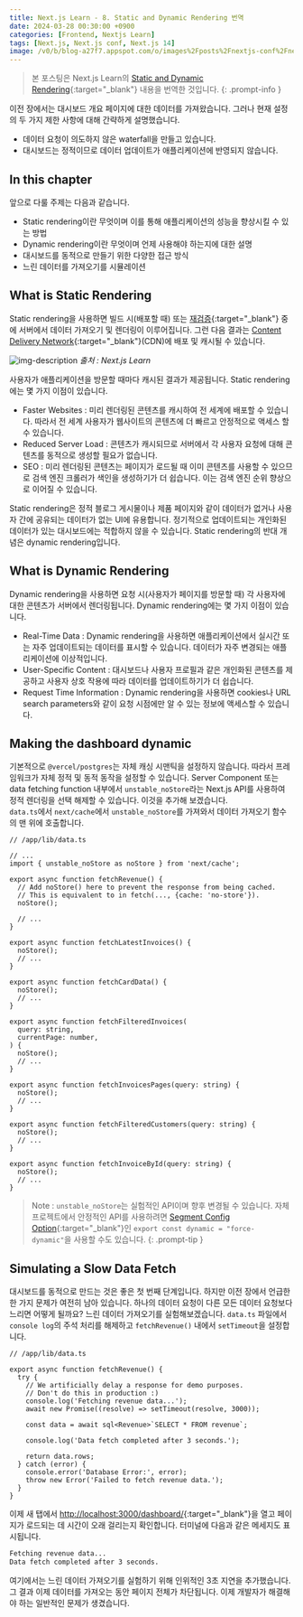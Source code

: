 ```yaml
---
title: Next.js Learn - 8. Static and Dynamic Rendering 번역
date: 2024-03-28 00:30:00 +0900
categories: [Frontend, Nextjs Learn]
tags: [Next.js, Next.js conf, Next.js 14]
image: /v0/b/blog-a27f7.appspot.com/o/images%2Fposts%2Fnextjs-conf%2Fnextjs.png?alt=media&token=09247773-9707-4dd1-b3ca-3fe7f943497a
---
```


> 본 포스팅은 Next.js Learn의 [Static and Dynamic Rendering](https://nextjs.org/learn/dashboard-app/static-and-dynamic-rendering){:target="\_blank"} 내용을 번역한 것입니다.
{: .prompt-info }

이전 장에서는 대시보드 개요 페이지에 대한 데이터를 가져왔습니다. 그러나 현재 설정의 두 가지 제한 사항에 대해 간략하게 설명했습니다.
- 데이터 요청이 의도하지 않은 waterfall을 만들고 있습니다.
- 대시보드는 정적이므로 데이터 업데이트가 애플리케이션에 반영되지 않습니다.

## In this chapter
앞으로 다룰 주제는 다음과 같습니다.
- Static rendering이란 무엇이며 이를 통해 애플리케이션의 성능을 향상시킬 수 있는 방법
- Dynamic rendering이란 무엇이며 언제 사용해야 하는지에 대한 설명
- 대시보드를 동적으로 만들기 위한 다양한 접근 방식
- 느린 데이터를 가져오기를 시뮬레이션

## What is Static Rendering
Static rendering을 사용하면 빌드 시(배포할 때) 또는 [재검증](https://nextjs.org/docs/app/building-your-application/data-fetching/fetching-caching-and-revalidating#revalidating-data){:target="\_blank"} 중에 서버에서 데이터 가져오기 및 렌더링이 이루어집니다. 그런 다음 결과는 [Content Delivery Network](https://nextjs.org/docs/app/building-your-application/rendering/server-components#static-rendering-default){:target="\_blank"}(CDN)에 배포 및 캐시될 수 있습니다.

![img-description](https://firebasestorage.googleapis.com/v0/b/blog-a27f7.appspot.com/o/images%2Fposts%2Fstatic-and-dynamic-rendering%2Fimage_1.png?alt=media&token=03236a70-e289-4961-a44f-a46ad08a5d25)
_출처 : Next.js Learn_

사용자가 애플리케이션을 방문할 때마다 캐시된 결과가 제공됩니다. Static rendering에는 몇 가지 이점이 있습니다.
- Faster Websites : 미리 렌더링된 콘텐츠를 캐시하여 전 세계에 배포할 수 있습니다. 따라서 전 세계 사용자가 웹사이트의 콘텐츠에 더 빠르고 안정적으로 액세스 할 수 있습니다.
- Reduced Server Load : 콘텐츠가 캐시되므로 서버에서 각 사용자 요청에 대해 콘텐츠를 동적으로 생성할 필요가 없습니다.
- SEO : 미리 렌더링된 콘텐츠는 페이지가 로드될 때 이미 콘텐츠를 사용할 수 있으므로 검색 엔진 크롤러가 색인을 생성하기가 더 쉽습니다. 이는 검색 엔진 순위 향상으로 이어질 수 있습니다.

Static rendering은 정적 블로그 게시물이나 제품 페이지와 같이 데이터가 없거나 사용자 간에 공유되는 데이터가 없는 UI에 유용합니다. 정기적으로 업데이트되는 개인화된 데이터가 있는 대시보드에는 적합하지 않을 수 있습니다. Static rendering의 반대 개념은 dynamic rendering입니다.

## What is Dynamic Rendering
Dynamic rendering을 사용하면 요청 시(사용자가 페이지를 방문할 때) 각 사용자에 대한 콘텐츠가 서버에서 렌더링됩니다. Dynamic rendering에는 몇 가지 이점이 있습니다.
- Real-Time Data : Dynamic rendering을 사용하면 애플리케이션에서 실시간 또는 자주 업데이트되는 데이터를 표시할 수 있습니다. 데이터가 자주 변경되는 애플리케이션에 이상적입니다.
- User-Specific Content : 대시보드나 사용자 프로필과 같은 개인화된 콘텐츠를 제공하고 사용자 상호 작용에 따라 데이터를 업데이트하기가 더 쉽습니다.
- Request Time Information : Dynamic rendering을 사용하면 cookies나 URL search parameters와 같이 요청 시점에만 알 수 있는 정보에 액세스할 수 있습니다.

## Making the dashboard dynamic
기본적으로 `@vercel/postgres`는 자체 캐싱 시맨틱을 설정하지 않습니다. 따라서 프레임워크가 자체 정적 및 동적 동작을 설정할 수 있습니다. Server Component 또는 data fetching function 내부에서 `unstable_noStore`라는 Next.js API를 사용하여 정적 렌더링을 선택 해제할 수 있습니다. 이것을 추가해 보겠습니다. <br />
`data.ts`에서 `next/cache`에서 `unstable_noStore`를 가져와서 데이터 가져오기 함수의 맨 위에 호출합니다.

```react
// /app/lib/data.ts

// ...
import { unstable_noStore as noStore } from 'next/cache';
 
export async function fetchRevenue() {
  // Add noStore() here to prevent the response from being cached.
  // This is equivalent to in fetch(..., {cache: 'no-store'}).
  noStore();
 
  // ...
}
 
export async function fetchLatestInvoices() {
  noStore();
  // ...
}
 
export async function fetchCardData() {
  noStore();
  // ...
}
 
export async function fetchFilteredInvoices(
  query: string,
  currentPage: number,
) {
  noStore();
  // ...
}
 
export async function fetchInvoicesPages(query: string) {
  noStore();
  // ...
}
 
export async function fetchFilteredCustomers(query: string) {
  noStore();
  // ...
}
 
export async function fetchInvoiceById(query: string) {
  noStore();
  // ...
}
```

> Note : `unstable_noStore`는 실험적인 API이며 향후 변경될 수 있습니다. 자체 프로젝트에서 안정적인 API를 사용하려면 [Segment Config Option](https://nextjs.org/docs/app/api-reference/file-conventions/route-segment-config){:target="\_blank"}인 `export const dynamic = "force-dynamic"`을 사용할 수도 있습니다.
{: .prompt-tip }

## Simulating a Slow Data Fetch
대시보드를 동적으로 만드는 것은 좋은 첫 번째 단계입니다. 하지만 이전 장에서 언급한 한 가지 문제가 여전히 남아 있습니다. 하나의 데이터 요청이 다른 모든 데이터 요청보다 느리면 어떻게 될까요? 느린 데이터 가져오기를 실험해보겠습니다. `data.ts` 파일에서 `console log`의 주석 처리를 해제하고 `fetchRevenue()` 내에서 `setTimeout`을 설정합니다.

```react
// /app/lib/data.ts

export async function fetchRevenue() {
  try {
    // We artificially delay a response for demo purposes.
    // Don't do this in production :)
    console.log('Fetching revenue data...');
    await new Promise((resolve) => setTimeout(resolve, 3000));
 
    const data = await sql<Revenue>`SELECT * FROM revenue`;
 
    console.log('Data fetch completed after 3 seconds.');
 
    return data.rows;
  } catch (error) {
    console.error('Database Error:', error);
    throw new Error('Failed to fetch revenue data.');
  }
}
```

이제 새 탭에서 [http://localhost:3000/dashboard/](http://localhost:3000/dashboard/){:target="\_blank"}을 열고 페이지가 로드되는 데 시간이 오래 걸리는지 확인합니다. 터미널에 다음과 같은 메세지도 표시됩니다.

```bash
Fetching revenue data...
Data fetch completed after 3 seconds.
```
여기에서는 느린 데이터 가져오기를 실험하기 위해 인위적인 3초 지연을 추가했습니다. 그 결과 이제 데이터를 가져오는 동안 페이지 전체가 차단됩니다. 이제 개발자가 해결해야 하는 일반적인 문제가 생겼습니다.